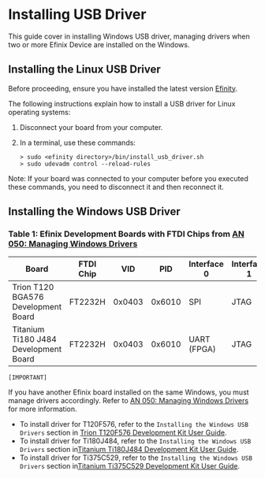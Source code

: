 # Installing USB Driver

This guide cover in installing Windows USB driver, managing drivers when two or more Efinix Device are installed on the Windows. 

## Installing the Linux USB Driver
Before proceeding, ensure you have installed the latest version [Efinity](https://www.efinixinc.com/support/efinity.php).

 The following instructions explain how to install a USB driver for Linux operating systems:

 1. Disconnect your board from your computer.

 2. In a terminal, use these commands:
    ```
    > sudo <efinity directory>/bin/install_usb_driver.sh
    > sudo udevadm control --reload-rules
    ```

Note: If your board was connected to your computer before you executed these commands, you need to disconnect it and then reconnect it.

## Installing the Windows USB Driver

### Table 1: Efinix Development Boards with FTDI Chips from [AN 050: Managing Windows Drivers](https://www.efinixinc.com/support/docsdl.php?s=ef&pn=AN050)

| Board                                   | FTDI Chip | VID    | PID    | Interface 0 | Interface 1 | Interface 2     | Interface 3    |
|-----------------------------------------|-----------|--------|--------|-------------|-------------|-----------------|----------------|
| Trion T120 BGA576 Development Board     | FT2232H   | 0x0403 | 0x6010 | SPI         | JTAG        | —               | —              |
| Titanium Ti180 J484 Development Board   | FT2232H   | 0x0403 | 0x6010 | UART (FPGA) | JTAG        | —               | —              |

`[IMPORTANT]` 

If you have another Efinix board installed on the same Windows, you must manage drivers accordingly. Refer to [AN 050: Managing Windows Drivers](https://www.efinixinc.com/support/docsdl.php?s=ef&pn=AN050) for more information.

* To install driver for T120F576, refer to the ``Installing the Windows USB Drivers`` section in [Trion T120F576 Development Kit User Guide](https://www.efinixinc.com/support/docsdl.php?s=ef&pn=T120F576-DK-UG#page=4).
* To install driver for Ti180J484, refer to the ``Installing the Windows USB Drivers`` section in[Titanium Ti180J484 Development Kit User Guide](https://www.efinixinc.com/support/docsdl.php?s=ef&pn=Ti180J484-DK-UG#page=6).
* To install driver for Ti375C529, refer to the ``Installing the Windows USB Drivers`` section in[Titanium Ti375C529 Development Kit User Guide](https://www.efinixinc.com/support/docsdl.php?s=ef&pn=Ti375C529-DK-UG#page=5).
